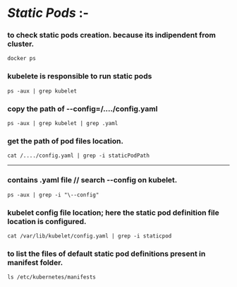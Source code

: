 # *Static Pods* :-

### to check static pods creation. because its indipendent from cluster.
```
docker ps		
```

### kubelete is responsible to run static pods
```
ps -aux | grep kubelet		
```

### copy the path of --config=/..../config.yaml
```
ps -aux | grep kubelet | grep .yaml		
```

### get the path of pod files location.
```
cat /..../config.yaml | grep -i staticPodPath		
```

---
### contains .yaml file // search --config on kubelet.
```
ps -aux | grep -i "\--config"		
```

### kubelet config file location; here the static pod definition file location is configured.
```
cat /var/lib/kubelet/config.yaml | grep -i staticpod		
```

### to list the files of default static pod definitions present in manifest folder.
```
ls /etc/kubernetes/manifests		
```